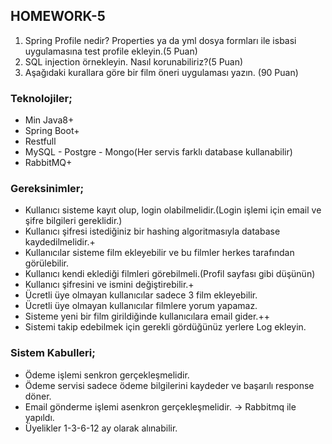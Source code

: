 ## **HOMEWORK-5**
1. Spring Profile nedir? Properties ya da yml dosya formları ile isbasi uygulamasına test
profile ekleyin.(5 Puan)
2. SQL injection örnekleyin. Nasıl korunabiliriz?(5 Puan)
3. Aşağıdaki kurallara göre bir film öneri uygulaması yazın. (90 Puan)

### **Teknolojiler;**
* Min Java8+
* Spring Boot+
* Restfull
* MySQL - Postgre - Mongo(Her servis farklı database kullanabilir)
* RabbitMQ+

### **Gereksinimler;**

* Kullanıcı sisteme kayıt olup, login olabilmelidir.(Login işlemi için email ve şifre bilgileri
gereklidir.)
* Kullanıcı şifresi istediğiniz bir hashing algoritmasıyla database kaydedilmelidir.+
* Kullanıcılar sisteme film ekleyebilir ve bu filmler herkes tarafından görülebilir.
* Kullanıcı kendi eklediği filmleri görebilmeli.(Profil sayfası gibi düşünün)
* Kullanıcı şifresini ve ismini değiştirebilir.+
* Ücretli üye olmayan kullanıcılar sadece 3 film ekleyebilir.
* Ücretli üye olmayan kullanıcılar filmlere yorum yapamaz.
* Sisteme yeni bir film girildiğinde kullanıcılara email gider.++
* Sistemi takip edebilmek için gerekli gördüğünüz yerlere Log ekleyin.

### **Sistem Kabulleri;**

* Ödeme işlemi senkron gerçekleşmelidir.
* Ödeme servisi sadece ödeme bilgilerini kaydeder ve başarılı response döner.
* Email gönderme işlemi asenkron gerçekleşmelidir. -> Rabbitmq ile yapıldı.
* Üyelikler 1-3-6-12 ay olarak alınabilir.
